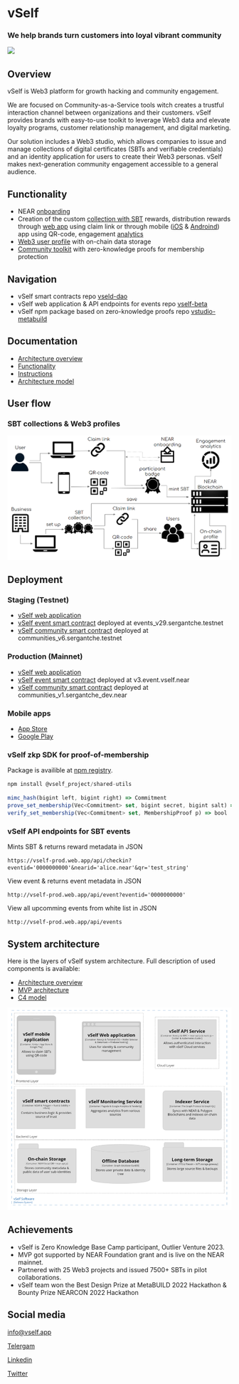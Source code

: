 # vSelf 
### We help brands turn customers into loyal vibrant community

![](https://testnet.vself.app/vself.jpg)

## Overview
vSelf is Web3 platform for growth hacking and community engagement.

We are focused on Community-as-a-Service tools witch creates a trustful interaction channel between organizations and their customers. vSelf provides brands with easy-to-use toolkit to leverage Web3 data and elevate loyalty programs, customer relationship management, and digital marketing. 

Our solution includes a Web3 studio, which allows companies to issue and manage collections of digital certificates (SBTs and verifiable credentials) and an identity application for users to create their Web3 personas. vSelf makes next-generation community engagement accessible to a general audience. 

## Functionality

- NEAR [onboarding](https://vself-prod.web.app/onboard)  
- Creation of the custom [collection with SBT](https://vself-prod.web.app/add) rewards, distribution rewards through [web app](https://vself-prod.web.app/dashboard) using claim link or through mobile ([iOS](https://apps.apple.com/us/app/vself/id1631569446) & [Androind](https://play.google.com/store/apps/details?id=com.VSelf.vselfapp&gl=US))
app using QR-code, engagement [analytics](https://vself-prod.web.app/dashboard)
- [Web3 user profile](https://vself-prod.web.app/vranda) with on-chain data storage
- [Community toolkit](https://vself-prod.web.app/vstudio) with zero-knowledge proofs for membership protection


## Navigation

- vSelf smart contracts repo [vseld-dao](https://github.com/vself-project/vself-dao)
- vSelf web application & API endpoints for events repo [vself-beta](https://github.com/vself-project/vself-beta)
- vSelf npm package based on zero-knowledge proofs repo [vstudio-metabuild](https://github.com/vself-project/vstudio-metabuild)

## Documentation
- [Architecture overview](https://vself-project.gitbook.io/vself-project-documentation/v/technical-overview/architecture)
- [Functionality](https://vself-project.gitbook.io/vself-project-documentation/)
- [Instructions](https://vself-project.gitbook.io/vself-project-documentation/v/instructions/)
- [Architecture model](https://github.com/vself-project/docs)

## User flow

### SBT collections & Web3 profiles
![](https://github.com/vself-project/docs/blob/main/UserFlowEvents.png)


## Deployment 

### Staging (Testnet)

- [vSelf web application](https://testnet.vself.app)
- [vSelf event smart contract](https://explorer.testnet.near.org/accounts/events_v22.sergantche.testnet) deployed at events_v29.sergantche.testnet
- [vSelf community smart contract](https://explorer.testnet.near.org/accounts/communities_v6.sergantche.testnet) deployed at communities_v6.sergantche.testnet

### Production (Mainnet)

- [vSelf web application](https://vself.app)
- [vSelf event smart contract](https://explorer.near.org/accounts/v3.event.vself.near) deployed at v3.event.vself.near
- [vSelf community smart contract](https://explorer.near.org/accounts/communities_v1.sergantche_dev.near) deployed at communities_v1.sergantche_dev.near

### Mobile apps
- [App Store](https://apps.apple.com/us/app/vself/id1631569446)
- [Google Play](https://play.google.com/store/apps/details?id=com.VSelf.vselfapp&gl=US)

### vSelf zkp SDK for proof-of-membership
Package is availible at [npm registry](https://www.npmjs.com/package/@vself_project/shared-utils).

```js
npm install @vself_project/shared-utils
```

```js
mimc_hash(bigint left, bigint right) => Commitment
prove_set_membership(Vec<Commitment> set, bigint secret, bigint salt) => MembershipProof
verify_set_membership(Vec<Commitment> set, MembershipProof p) => bool
```
### vSelf API endpoints for SBT events

Mints SBT & returns reward metadata in JSON
```
https://vself-prod.web.app/api/checkin?eventid='0000000000'&nearid='alice.near'&qr='test_string'
```
View event & returns event metadata in JSON
```
http://vself-prod.web.app/api/event?eventid='0000000000'
```
View all upcomming events from white list in JSON
```
http://vself-prod.web.app/api/events
```

## System architecture
Here is the layers of vSelf system architecture.
Full description of used components is available:
- [Architecture overview](https://vself-project.gitbook.io/vself-project-documentation/v/technical-overview/architecture)
- [MVP architecture](https://vself-project.gitbook.io/vself-project-documentation/v/technical-overview/)
- [C4 model](https://github.com/vself-project/docs#vself-architecture-c4-model)

![](https://github.com/vself-project/docs/blob/main/architecture-short.png)


## Achievements 

- vSelf is Zero Knowledge Base Camp participant, Outlier Venture 2023. 
- MVP got supported by NEAR Foundation grant and is live on the NEAR mainnet.
- Partnered with 25 Web3 projects and issued 7500+ SBTs in pilot collaborations.
- vSelf team won the Best Design Prize at MetaBUILD 2022 Hackathon & Bounty Prize NEARCON 2022 Hackathon



## Social media

info@vself.app

[Telergam](https://t.me/vself_townhall)

[Linkedin](https://www.linkedin.com/company/vself/)

[Twitter](https://twitter.com/vself_meta)


